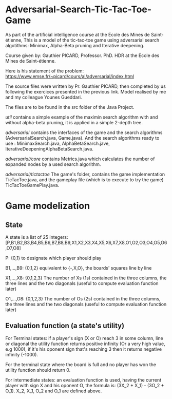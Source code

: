 # Adversarial-Search-Tic-Tac-Toe-Game
As part of the artificial intelligence course at the Ecole des Mines de Saint-étienne, This is a model of the tic-tac-toe game using adversarial search algotithms: Minimax, Alpha-Beta pruning and Iterative deepening.

Course given by: Gauthier PICARD, Professor. PhD. HDR at the Ecole des Mines de Saint-étienne.

Here is his statement of the problem: https://www.emse.fr/~picard/cours/ai/adversarial/index.html

The source files were written by Pr. Gauthier PICARD, then completed by us following the exercices presented in the previous link. Model realised by me and my colleague Younes Gueddari.

The files are to be found in the src folder of the Java Project. 

_util_ contains a simple example of the maximin search algorithm with and without alpha-beta pruning, it is applied in a simple 2-depth tree.

_adversarial_ contains the interfaces of the game and the search algorithms (AdversarialSearch.java, Game.java). And the search algorithms ready to use : MinimaxSearch.java, AlphaBetaSearch.jave, IterativeDeepeningAlphaBetaSearch.java.

_adversarial/core_ contains Metrics.java which calculates the number of expanded nodes by a used search algorithm.

_adversarial/tictactoe_ The game's folder, contains the game implementation TicTacToe.java, and the gameplay file (which is to execute to try the game) TicTacToeGamePlay.java.

# Game modelization
## State

A state is a list of 25 integers: [P,B1,B2,B3,B4,B5,B6,B7,B8,B9,X1,X2,X3,X4,X5,X6,X7,X8,O1,O2,O3,O4,O5,O6,O7,O8]

P: {0,1} to designate which player should play

B1,...,B9: {0,1,2} equivalent to {-,X,O}, the boards' squares line by line

X1,...,X8: {0,1,2,3} The number of Xs (1s) contained in the three columns, the three lines and the two diagonals (useful to compute evaluation function later)

O1,...,O8: {0,1,2,3} The number of Os (2s) contained in the three columns, the three lines and the two diagonals (useful to compute evaluation function later)

## Evaluation function (a state's utility)

For Terminal states: if a player's sign (X or O) reach 3 in some column, line or diagonal the utility function returns positive infinity (Or a very high value, e.g 1000), if it's his oponent sign that's reaching 3 then it returns negative infinity (-1000).

For the terminal state where the board is full and no player has won the utility function should return 0.

For intermediate states: an evaluation function is used, having the current player with sign X and his oponent O, the formula is: (3X_2 + X_1) - (3O_2 + O_1). X_2, X_1, O_2 and O_1 are defined above.

